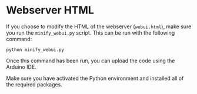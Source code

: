 # Webserver HTML

If you choose to modify the HTML of the webserver (`webui.html`), make sure you run the `minify_webui.py` script.
This can be run with the following command:

```shell
python minify_webui.py
```

Once this command has been run, you can upload the code using the Arduino IDE.

Make sure you have activated the Python environment and installed all of the required packages.
